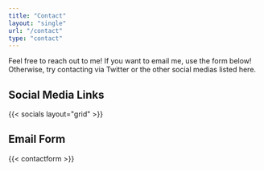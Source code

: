 ```yaml
---
title: "Contact"
layout: "single"
url: "/contact"
type: "contact"
---
```


Feel free to reach out to me! If you want to email me, use the form below! Otherwise, try contacting via Twitter or the other social medias listed here.

## Social Media Links

{{< socials layout="grid" >}}

## Email Form

{{< contactform >}}